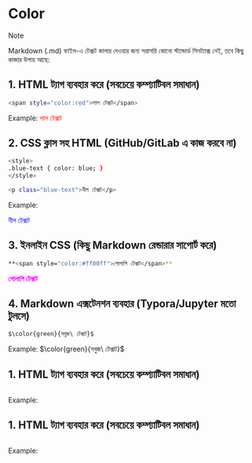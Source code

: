# Color

> [!NOTE]
> Markdown (.md) ফাইল-এ টেক্সট কালার দেওয়ার জন্য সরাসরি কোনো স্ট্যান্ডার্ড সিনট্যাক্স নেই, তবে কিছু কাজার উপায় আছে:


## 1. HTML ট্যাগ ব্যবহার করে (সবচেয়ে কম্প্যাটিবল সমাধান)
```bash
<span style="color:red">লাল টেক্সট</span>
```
Example: 
<span style="color:red">লাল টেক্সট</span>



## 2. CSS ক্লাস সহ HTML (GitHub/GitLab এ কাজ করবে না)
```bash
<style>
.blue-text { color: blue; }
</style>

<p class="blue-text">নীল টেক্সট</p>
```
Example: 
<style>
.blue-text { color: blue; }
</style>

<p class="blue-text">নীল টেক্সট</p>



## 3. ইনলাইন CSS (কিছু Markdown রেন্ডারার সাপোর্ট করে)
```bash
**<span style="color:#ff00ff">গোলাপি টেক্সট</span>**
```
**<span style="color:#ff00ff">গোলাপি টেক্সট</span>**




## 4. Markdown এক্সটেনশন ব্যবহার (Typora/Jupyter মতো টুলসে)
```bash
$\color{green}{সবুজ\ টেক্সট}$ 
```
Example: 
$\color{green}{সবুজ\ টেক্সট}$ 



## 1. HTML ট্যাগ ব্যবহার করে (সবচেয়ে কম্প্যাটিবল সমাধান)
```bash
```
Example: 




## 1. HTML ট্যাগ ব্যবহার করে (সবচেয়ে কম্প্যাটিবল সমাধান)
```bash
```
Example: 